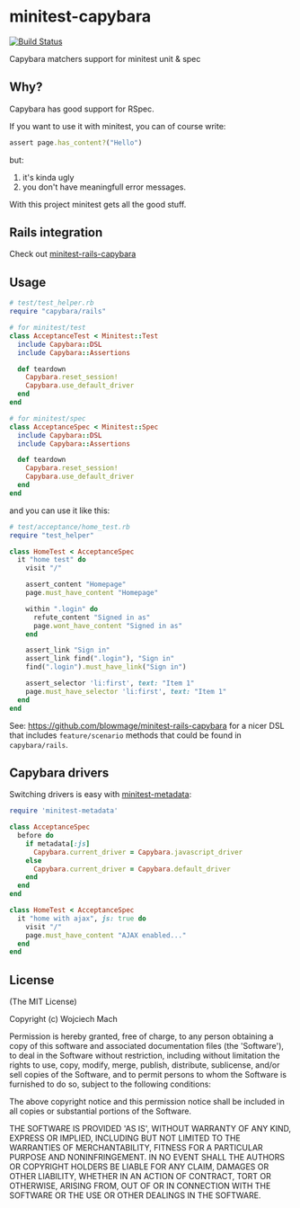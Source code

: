 # minitest-capybara

[![Build Status](https://secure.travis-ci.org/wojtekmach/minitest-capybara.png?branch=master)](http://travis-ci.org/wojtekmach/minitest-capybara)

Capybara matchers support for minitest unit & spec

## Why?

Capybara has good support for RSpec.

If you want to use it with minitest, you can of course write:

```ruby
assert page.has_content?("Hello")
```

but:

1. it's kinda ugly
2. you don't have meaningfull error messages.

With this project minitest gets all the good stuff.

## Rails integration

Check out [minitest-rails-capybara](https://github.com/blowmage/minitest-rails-capybara)

## Usage

```ruby
# test/test_helper.rb
require "capybara/rails"

# for minitest/test
class AcceptanceTest < Minitest::Test
  include Capybara::DSL
  include Capybara::Assertions

  def teardown
    Capybara.reset_session!
    Capybara.use_default_driver
  end
end

# for minitest/spec
class AcceptanceSpec < Minitest::Spec
  include Capybara::DSL
  include Capybara::Assertions

  def teardown
    Capybara.reset_session!
    Capybara.use_default_driver
  end
end
```

and you can use it like this:

```ruby
# test/acceptance/home_test.rb
require "test_helper"

class HomeTest < AcceptanceSpec
  it "home test" do
    visit "/"

    assert_content "Homepage"
    page.must_have_content "Homepage"

    within ".login" do
      refute_content "Signed in as"
      page.wont_have_content "Signed in as"
    end

    assert_link "Sign in"
    assert_link find(".login"), "Sign in"
    find(".login").must_have_link("Sign in")

    assert_selector 'li:first', text: "Item 1"
    page.must_have_selector 'li:first', text: "Item 1"
  end
end
```

See: https://github.com/blowmage/minitest-rails-capybara for a nicer DSL that includes `feature/scenario` methods that could be found in `capybara/rails`.

## Capybara drivers

Switching drivers is easy with [minitest-metadata]:

  [minitest-metadata]: https://github.com/wojtekmach/minitest-metadata

```ruby
require 'minitest-metadata'

class AcceptanceSpec
  before do
    if metadata[:js]
      Capybara.current_driver = Capybara.javascript_driver
    else
      Capybara.current_driver = Capybara.default_driver
    end
  end
end

class HomeTest < AcceptanceSpec
  it "home with ajax", js: true do
    visit "/"
    page.must_have_content "AJAX enabled..."
  end
end
```

## License

(The MIT License)

Copyright (c) Wojciech Mach

Permission is hereby granted, free of charge, to any person obtaining
a copy of this software and associated documentation files (the
'Software'), to deal in the Software without restriction, including
without limitation the rights to use, copy, modify, merge, publish,
distribute, sublicense, and/or sell copies of the Software, and to
permit persons to whom the Software is furnished to do so, subject to
the following conditions:

The above copyright notice and this permission notice shall be
included in all copies or substantial portions of the Software.

THE SOFTWARE IS PROVIDED 'AS IS', WITHOUT WARRANTY OF ANY KIND,
EXPRESS OR IMPLIED, INCLUDING BUT NOT LIMITED TO THE WARRANTIES OF
MERCHANTABILITY, FITNESS FOR A PARTICULAR PURPOSE AND NONINFRINGEMENT.
IN NO EVENT SHALL THE AUTHORS OR COPYRIGHT HOLDERS BE LIABLE FOR ANY
CLAIM, DAMAGES OR OTHER LIABILITY, WHETHER IN AN ACTION OF CONTRACT,
TORT OR OTHERWISE, ARISING FROM, OUT OF OR IN CONNECTION WITH THE
SOFTWARE OR THE USE OR OTHER DEALINGS IN THE SOFTWARE.
